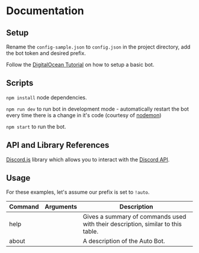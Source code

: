 # Documentation

## Setup

Rename the ```config-sample.json``` to ```config.json``` in the project directory, add the bot token and desired prefix.    

Follow the [DigitalOcean Tutorial](https://www.digitalocean.com/community/tutorials/how-to-build-a-discord-bot-with-node-js) on how to setup a basic bot.

## Scripts

```npm install``` node dependencies.    

```npm run dev``` to run bot in development mode - automatically restart the bot every time there is a change in it's code (courtesy of [nodemon](https://nodemon.io/))    

```npm start``` to run the bot.

## API and Library References

[Discord.js](https://discord.js.org) library which allows you to interact with the [Discord API](https://discord.com/developers/docs/intro).

## Usage

For these examples, let's assume our prefix is set to ```!auto```.    

Command | Arguments | Description
------- | --------- | --------
help | | Gives a summary of commands used with their description, similar to this table.
about | | A description of the Auto Bot.
